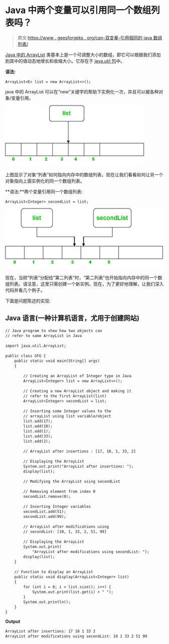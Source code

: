 # Java 中两个变量可以引用同一个数组列表吗？

> 原文:[https://www . geesforgeks . org/can-双变量-引用相同的 java 数组列表/](https://www.geeksforgeeks.org/can-two-variables-refer-to-the-same-arraylist-in-java/)

[Java 中的 ArrayList](https://www.geeksforgeeks.org/arraylist-in-java/) 类基本上是一个可调整大小的数组，即它可以根据我们添加到其中的值动态地增长和收缩大小。它存在于 [java.util 包](https://www.geeksforgeeks.org/java-util-package-java/)中。

**语法:**

```
ArrayList<E> list = new ArrayList<>();
```

java 中的 ArrayList 可以在“new”关键字的帮助下实例化一次，并且可以被各种对象/变量引用。

![](img/1d42c3e9151352f35e82652ef277d3db.png)

上图显示了对象“列表”如何指向内存中的数组列表。现在让我们看看如何让另一个对象指向上面实例化的同一个数组列表。

**语法:**两个变量引用同一个数组列表:

```
ArrayList<Integer> secondList = list;
```

![](img/5fb4d18bfe66a2d43f2733ce3b597d9e.png)

现在，当把“列表”分配给“第二列表”时，“第二列表”也开始指向内存中的同一个数组列表。请注意，这里只需创建一个新实例。现在，为了更好地理解，让我们深入代码并看几个例子。

下面是问题陈述的实现:

## Java 语言(一种计算机语言，尤用于创建网站)

```
// Java program to show how two objects can
// refer to same ArrayList in Java

import java.util.ArrayList;

public class GFG {
    public static void main(String[] args)
    {

        // Creating an ArrayList of Integer type in Java
        ArrayList<Integer> list = new ArrayList<>();

        // Creating a new ArrayList object and making it
        // refer to the first ArrayList(list)
        ArrayList<Integer> secondList = list;

        // Inserting some Integer values to the
        // arrayList using list variable/object
        list.add(17);
        list.add(10);
        list.add(1);
        list.add(33);
        list.add(2);

        // ArrayList after insertions : [17, 10, 1, 33, 2]

        // Displaying the ArrayList
        System.out.print("ArrayList after insertions: ");
        display(list);

        // Modifying the ArrayList using secondList

        // Removing element from index 0
        secondList.remove(0);

        // Inserting Integer variables
        secondList.add(51);
        secondList.add(99);

        // ArrayList after modifications using
        // secondList: [10, 1, 33, 2, 51, 99]

        // Displaying the ArrayList
        System.out.print(
            "ArrayList after modifications using secondList: ");
        display(list);
    }

    // Function to display an ArrayList
    public static void display(ArrayList<Integer> list)
    {
        for (int i = 0; i < list.size(); i++) {
            System.out.print(list.get(i) + " ");
        }
        System.out.println();
    }
}
```

**Output**

```
ArrayList after insertions: 17 10 1 33 2 
ArrayList after modifications using secondList: 10 1 33 2 51 99
```